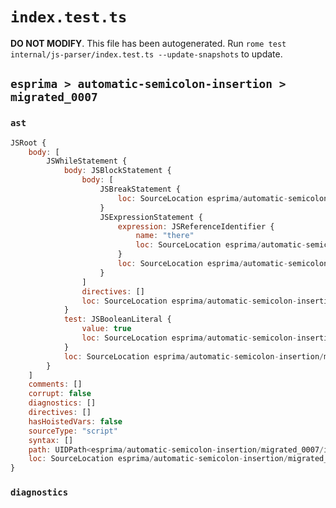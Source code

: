 # `index.test.ts`

**DO NOT MODIFY**. This file has been autogenerated. Run `rome test internal/js-parser/index.test.ts --update-snapshots` to update.

## `esprima > automatic-semicolon-insertion > migrated_0007`

### `ast`

```javascript
JSRoot {
	body: [
		JSWhileStatement {
			body: JSBlockStatement {
				body: [
					JSBreakStatement {
						loc: SourceLocation esprima/automatic-semicolon-insertion/migrated_0007/input.js 1:15-1:20
					}
					JSExpressionStatement {
						expression: JSReferenceIdentifier {
							name: "there"
							loc: SourceLocation esprima/automatic-semicolon-insertion/migrated_0007/input.js 2:0-2:5 (there)
						}
						loc: SourceLocation esprima/automatic-semicolon-insertion/migrated_0007/input.js 2:0-2:6
					}
				]
				directives: []
				loc: SourceLocation esprima/automatic-semicolon-insertion/migrated_0007/input.js 1:13-2:8
			}
			test: JSBooleanLiteral {
				value: true
				loc: SourceLocation esprima/automatic-semicolon-insertion/migrated_0007/input.js 1:7-1:11
			}
			loc: SourceLocation esprima/automatic-semicolon-insertion/migrated_0007/input.js 1:0-2:8
		}
	]
	comments: []
	corrupt: false
	diagnostics: []
	directives: []
	hasHoistedVars: false
	sourceType: "script"
	syntax: []
	path: UIDPath<esprima/automatic-semicolon-insertion/migrated_0007/input.js>
	loc: SourceLocation esprima/automatic-semicolon-insertion/migrated_0007/input.js 1:0-3:0
}
```

### `diagnostics`

```

```
